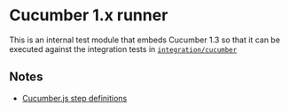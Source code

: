 # Cucumber 1.x runner

This is an internal test module that embeds Cucumber 1.3
so that it can be executed against the integration tests in [`integration/cucumber`](../cucumber)

## Notes
- [Cucumber.js step definitions](https://github.com/cucumber/cucumber-js/blob/v1.3.3/docs/support_files/step_definitions.md)
